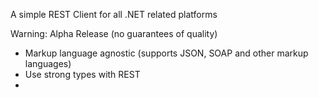 A simple REST Client for all .NET related platforms

Warning: Alpha Release (no guarantees of quality)

* Markup language agnostic (supports JSON, SOAP and other markup languages)
* Use strong types with REST
* 
